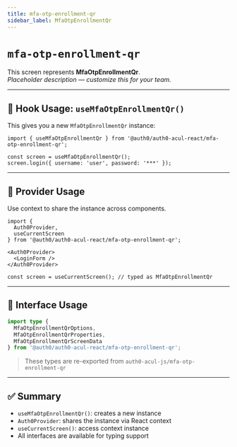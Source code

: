 ```yaml
---
title: mfa-otp-enrollment-qr
sidebar_label: MfaOtpEnrollmentQr
---
```


# `mfa-otp-enrollment-qr`

This screen represents **MfaOtpEnrollmentQr**.  
_Placeholder description — customize this for your team._

---

## 🔹 Hook Usage: `useMfaOtpEnrollmentQr()`

This gives you a new `MfaOtpEnrollmentQr` instance:

```tsx
import { useMfaOtpEnrollmentQr } from '@auth0/auth0-acul-react/mfa-otp-enrollment-qr';

const screen = useMfaOtpEnrollmentQr();
screen.login({ username: 'user', password: '***' });
```

---

## 🔹 Provider Usage

Use context to share the instance across components.

```tsx
import {
  Auth0Provider,
  useCurrentScreen
} from '@auth0/auth0-acul-react/mfa-otp-enrollment-qr';

<Auth0Provider>
  <LoginForm />
</Auth0Provider>
```

```tsx
const screen = useCurrentScreen(); // typed as MfaOtpEnrollmentQr
```

---

## 🔹 Interface Usage

```ts
import type {
  MfaOtpEnrollmentQrOptions,
  MfaOtpEnrollmentQrProperties,
  MfaOtpEnrollmentQrScreenData
} from '@auth0/auth0-acul-react/mfa-otp-enrollment-qr';
```

> These types are re-exported from `auth0-acul-js/mfa-otp-enrollment-qr`

---

## ✅ Summary

- `useMfaOtpEnrollmentQr()`: creates a new instance
- `Auth0Provider`: shares the instance via React context
- `useCurrentScreen()`: access context instance
- All interfaces are available for typing support
